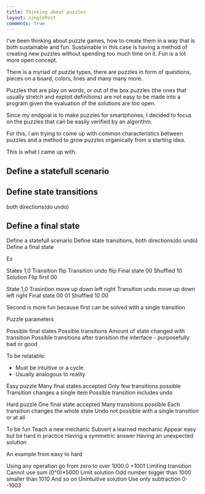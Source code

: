 ```yaml
---
title: Thinking about puzzles
layout: singlePost
comments: true
---
```


I've been thinking about puzzle games, how to create them in a way that is both sustainable and fun. Sustainable in this case is 
having a method of creating new puzzles without spending too much time on it. Fun is a lot more open concept.

There is a myriad of puzzle types, there are puzzles in form of questions, pieces on a board, colors, lines and many many more.

Puzzles that are play on words, or out of the box puzzles (the ones that usually stretch and exploit definitions) are not easy to be 
made into a program given the evaluation of the solutions are too open.

Since my endgoal is to make puzzles for smartphones, I decided to focus on the puzzles that can be easily verified by an algorithm.

For this, I am trying to come up with common characteristics between puzzles and a method to grow puzzles organically from a starting idea.

This is what I came up with.

## Define a statefull scenario

## Define state transitions

both directions(do undo)

## Define a final state

Define a statefull scenario
Define state transitions, both directions(do undo) 
Define a final state

Ex

States 1,0
Transition flip
Transition undo flip
Final state
00
Shuffled
10
Solution
Flip first
00

State 1,0
Trasintion move up down left right
Transition undo move up down left right
Final state
00
01
Shuffled
10
00

Second is more fun because first can be solved with a single transition

Puzzle parameters 

Possible final states
Possible transitions
Amount of state changed with transition
Possible transitions after transition
the interface - purposefully bad or good

To be relatable:
- Must be intuitive or a cycle
- Usually analogous to reality

Easy puzzle
Many final states accepted
Only few transitions possible
Transition changes a single item
Possible transition includes undo

Hard puzzle
One final state accepted
Many transitions possible
Each transition changes the whole state
Undo not possible with a single transition or at all

To be fun
Teach a new mechanic
Subvert a learned mechanic
Appear easy but be hard in practice
Having a symmetric answer 
Having an unexpected solution


An example from easy to hard

Using any operation go from zero to over 1000
0
+1001
Limiting transition
Cannot use sum
(0^0)*5000
Limit solution
Odd number bigger than 1000 smaller than 1010
And so on
Unintuitive solution
Use only subtraction
0--1003